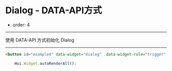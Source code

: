 # Dialog - DATA-API方式

- order: 4

---

使用 DATA-API 方式初始化 Dialog

---

````html
<button id="example4" data-widget="dialog"  data-widget-role="trigger" data-content="./iframe.html">内嵌 iframe</button>
````

````js
    Hui.Widget.autoRenderAll();
````
